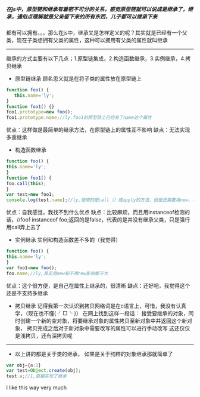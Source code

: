 ##### 在js中，原型链和继承有着密不可分的关系，感觉原型链就可以说成是继承了，继承，通俗点理解就是父亲留下来的所有东西，儿子都可以继承下来
都有可以拥有。。。那么在js中，继承又是怎样定义的呢？其实就是已经有一个父类，现在子类想拥有父类的属性，这种可以拥用有父类的属性就叫继承

---

 继承的方式主要有以下几点；1.原型链集成，2.构造函数继承，3.实例继承，4.拷贝继承
 
 * 原型链继承
 顾名思义就是在将子类的属性放在原型链上
 
 ```javascript
 function foo() {
	this.name='ly';
}
 function foo1() {}
 foo1.prototype=new foo();
 foo1.prototype.name;//ly.foo1的原型链上已经有了name这个属性
 ```
 
 优点：这样做是最简单的继承方法，在原型链上的属性互不影响
 缺点：无法实现多重继承
 
 * 构造函数继承
 
 ```javascript
 function foo() {
 this.name='ly'; 
 }
 function foo1() {
 foo.call(this);
 }
var test=new foo1; 
console.log(test.name);//ly,使用的是call（）或apply的方法，但是还需要用new，不然无法生成实例
```
优点：自我感觉，我找不到什么优点
缺点：比较麻烦，而且用instanceof检测的话，//foo1 instanceof foo;返回的是false，代表的是并没有继承父类，只是强行用call弄上去了

* 实例继承
实例和构造函数差不多的（我觉得）

```javascript
function foo() {
this.name='ly';
}
var foo1=new foo();
foo.name;//ly,其实用new和不用new影响都不大
```
优点：这个很方便，是自己在属性上继承的，很清晰
缺点：还好吧，我觉得这个还是不支持多继承

* 拷贝继承
记得我第一次认识到拷贝网络词是在c语言上，可惜，我没有认真学，（现在也不懂( ╯□╰ )）
在网上找到这样一段话：
接受要继承的对象，同时创建一个新的空对象，将要继承对象的属性拷贝至新对象中并返回这个新对象，
拷贝完成之后对于新对象中需要改写的属性可以进行手动改写
这还仅仅是浅拷贝，还有深拷贝呢

---
 
 * 以上讲的都是关于类的继承， 如果是关于纯粹的对象继承那就简单了
 ```javascript
 var obj={a:1}
 var test=Object.create(obj);
 test.a;//1,直接实现了继承
 ```
 I like this way very much
 
 
